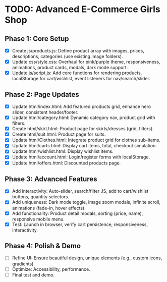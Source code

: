 # TODO: Advanced E-Commerce Girls Shop

## Phase 1: Core Setup
- [x] Create js/products.js: Define product array with images, prices, descriptions, categories (use existing image folders).
- [x] Update css/style.css: Overhaul for pink/purple theme, responsiveness, animations, product cards, modals, dark mode support.
- [x] Update js/script.js: Add core functions for rendering products, localStorage for cart/wishlist, event listeners for nav/search/slider.

## Phase 2: Page Updates
- [x] Update html/index.html: Add featured products grid, enhance hero slider, consistent header/footer.
- [x] Update html/category.html: Dynamic category nav, product grid with filters.
- [x] Create html/skirt.html: Product page for skirts/dresses (grid, filters).
- [x] Create html/suit.html: Product page for suits.
- [x] Update html/Clothes.html: Integrate product grid for clothes sub-items.
- [x] Update html/carts.html: Display cart items, total, checkout simulation.
- [x] Update html/wishlist.html: Display wishlist items.
- [x] Update html/account.html: Login/register forms with localStorage.
- [x] Update html/offers.html: Discounted products page.

## Phase 3: Advanced Features
- [x] Add interactivity: Auto-slider, search/filter JS, add to cart/wishlist buttons, quantity selectors.
- [x] Add uniqueness: Dark mode toggle, image zoom modals, infinite scroll, animations (fade-in, hover effects).
- [x] Add functionality: Product detail modals, sorting (price, name), responsive mobile menu.
- [x] Test: Launch in browser, verify cart persistence, responsiveness, interactivity.

## Phase 4: Polish & Demo
- [ ] Refine UI: Ensure beautiful design, unique elements (e.g., custom icons, gradients).
- [ ] Optimize: Accessibility, performance.
- [ ] Final test and demo.
